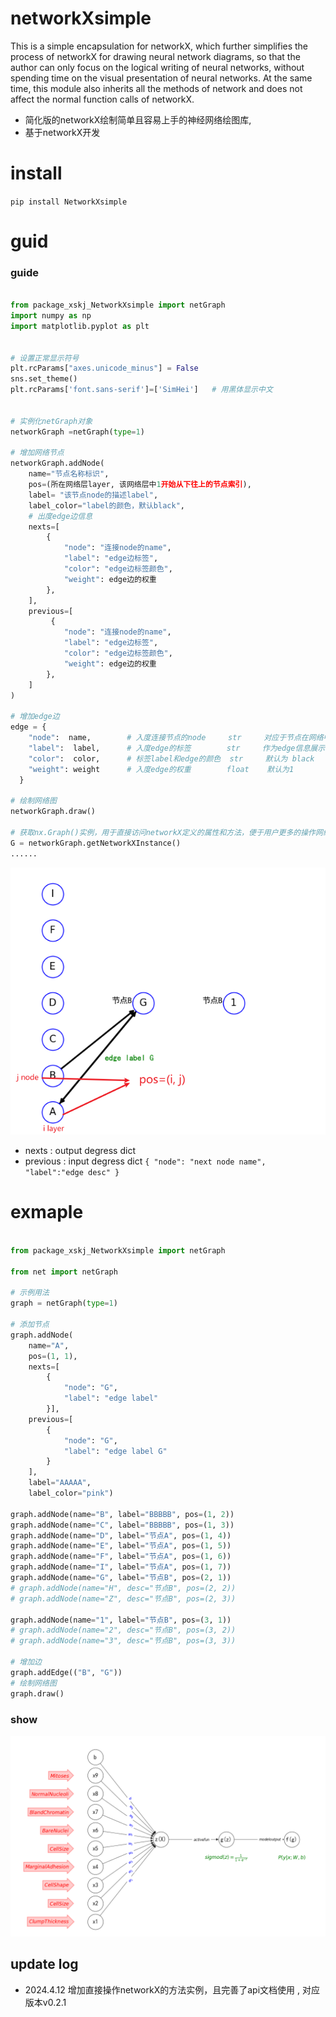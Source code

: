 # networkXsimple

This is a simple encapsulation for networkX, which further simplifies the process of networkX for drawing neural network diagrams, so that the author can only focus on the logical writing of neural networks, without spending time on the visual presentation of neural networks. At the same time, this module also inherits all the methods of network and does not affect the normal function calls of networkX.

* 简化版的networkX绘制简单且容易上手的神经网络绘图库,
* 基于networkX开发
# install
`
pip install NetworkXsimple
`
# guid

### guide
```python

from package_xskj_NetworkXsimple import netGraph
import numpy as np
import matplotlib.pyplot as plt


# 设置正常显示符号
plt.rcParams["axes.unicode_minus"] = False
sns.set_theme()
plt.rcParams['font.sans-serif']=['SimHei']   # 用黑体显示中文


# 实例化netGraph对象
networkGraph =netGraph(type=1)

# 增加网络节点
networkGraph.addNode(
    name="节点名称标识",
    pos=(所在网络层layer, 该网络层中1开始从下往上的节点索引),
    label= "该节点node的描述label",
    label_color="label的颜色，默认black",
    # 出度edge边信息
    nexts=[
        {
            "node": "连接node的name",
            "label": "edge边标签",
            "color": "edge边标签颜色",
            "weight": edge边的权重
        },
    ],
    previous=[
         {
            "node": "连接node的name",
            "label": "edge边标签",
            "color": "edge边标签颜色",
            "weight": edge边的权重
        },
    ]
)

# 增加edge边
edge = {
    "node":  name,        # 入度连接节点的node     str     对应于节点在网络中唯一标识符 name
    "label":  label,      # 入度edge的标签        str     作为edge信息展示   默认为None
    "color":  color,      # 标签label和edge的颜色  str     默认为 black
    "weight": weight      # 入度edge的权重        float    默认为1
  }

# 绘制网络图
networkGraph.draw()

# 获取nx.Graph()实例，用于直接访问networkX定义的属性和方法，便于用户更多的操作网络图的自主性
G = networkGraph.getNetworkXInstance()
......
```
![img.png](img.png)
* nexts : output degress   dict
* previous : input degress  dict
``
 {
        "node": "next node name",
        "label":"edge desc"
    }
``

# exmaple

```python

from package_xskj_NetworkXsimple import netGraph

from net import netGraph

# 示例用法
graph = netGraph(type=1)

# 添加节点
graph.addNode(
    name="A",
    pos=(1, 1),
    nexts=[
        {
            "node": "G",
            "label": "edge label"
        }],
    previous=[
        {
            "node": "G",
            "label": "edge label G"
        }
    ],
    label="AAAAA",
    label_color="pink")

graph.addNode(name="B", label="BBBBB", pos=(1, 2))
graph.addNode(name="C", label="BBBBB", pos=(1, 3))
graph.addNode(name="D", label="节点A", pos=(1, 4))
graph.addNode(name="E", label="节点A", pos=(1, 5))
graph.addNode(name="F", label="节点A", pos=(1, 6))
graph.addNode(name="I", label="节点A", pos=(1, 7))
graph.addNode(name="G", label="节点B", pos=(2, 1))
# graph.addNode(name="H", desc="节点B", pos=(2, 2))
# graph.addNode(name="Z", desc="节点B", pos=(2, 3))

graph.addNode(name="1", label="节点B", pos=(3, 1))
# graph.addNode(name="2", desc="节点B", pos=(3, 2))
# graph.addNode(name="3", desc="节点B", pos=(3, 3))

# 增加边
graph.addEdge(("B", "G"))
# 绘制网络图
graph.draw()
```
### show
![img_1.png](img_1.png)

## update log

* 2024.4.12  增加直接操作networkX的方法实例，且完善了api文档使用 , 对应版本v0.2.1

